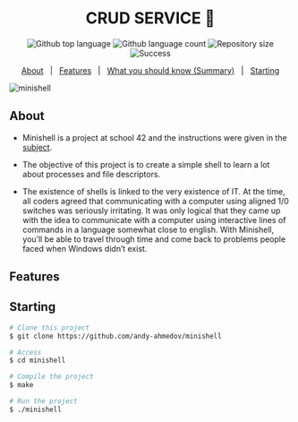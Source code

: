 <h1 align="center">CRUD SERVICE 🐚</h1>
<h4 align="center"> </h4>

<p align="center">
 <img alt="Github top language" src="https://img.shields.io/badge/C%20-95.8%25-brightgreen">

  <img alt="Github language count" src="https://img.shields.io/badge/languages-2-brightgreen">

  <img alt="Repository size" src="https://img.shields.io/badge/repo%20size-1.4MB-brightgreen">

  <img alt="Success" src="https://img.shields.io/badge/success-101%25-brightgreen">
</p>

<p align="center">
  <a href="#about">About</a> &#xa0; | &#xa0;
  <a href="#features">Features</a> &#xa0; | &#xa0;
  <a href="#summary">What you should know (Summary)</a> &#xa0; | &#xa0;
  <a href="#starting">Starting</a>
</p>

![minishell](https://i.imgur.com/z40TNtL.jpeg)

## About ##

- Minishell is a project at school 42 and the instructions were given in the [subject](https://github.com/andy-ahmedov/minishell/en.subject.pdf).

- The objective of this project is to create a simple shell to learn a lot about processes and file descriptors.

- The existence of shells is linked to the very existence of IT. At the time, all coders agreed that communicating with a computer using aligned 1/0 switches was seriously irritating. It was only logical that they came up with the idea to communicate with
a computer using interactive lines of commands in a language somewhat close to english.
With Minishell, you’ll be able to travel through time and come back to problems people faced when Windows didn’t exist.

## Features ##


## Starting ##

```bash
# Clone this project
$ git clone https://github.com/andy-ahmedov/minishell

# Access
$ cd minishell

# Compile the project
$ make

# Run the project
$ ./minishell

```